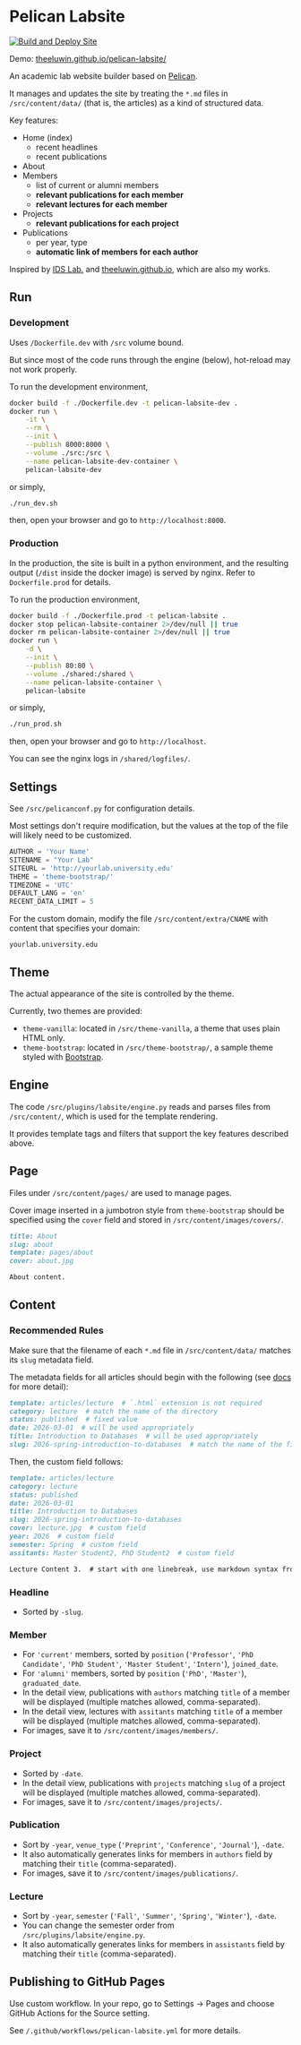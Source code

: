 # Pelican Labsite

[![Build and Deploy Site](https://github.com/theeluwin/pelican-labsite/actions/workflows/pelican-labsite.yml/badge.svg)](https://github.com/theeluwin/pelican-labsite/actions/workflows/pelican-labsite.yml)

Demo: [theeluwin.github.io/pelican-labsite/](https://theeluwin.github.io/pelican-labsite/)

An academic lab website builder based on [Pelican](https://getpelican.com/).

It manages and updates the site by treating the `*.md` files in `/src/content/data/` (that is, the articles) as a kind of structured data.

Key features:

* Home (index)
    * recent headlines
    * recent publications
* About
* Members
    * list of current or alumni members
    * **relevant publications for each member**
    * **relevant lectures for each member**
* Projects
    * **relevant publications for each project**
* Publications
    * per year, type
    * **automatic link of members for each author**

Inspired by [IDS Lab.](https://ids.snu.ac.kr) and [theeluwin.github.io](https://theeluwin.github.io), which are also my works.

## Run

### Development

Uses `/Dockerfile.dev` with `/src` volume bound.

But since most of the code runs through the engine (below), hot-reload may not work properly.

To run the development environment,

```bash
docker build -f ./Dockerfile.dev -t pelican-labsite-dev .
docker run \
    -it \
    --rm \
    --init \
    --publish 8000:8000 \
    --volume ./src:/src \
    --name pelican-labsite-dev-container \
    pelican-labsite-dev
```

or simply,

```bash
./run_dev.sh
```

then, open your browser and go to `http://localhost:8000`.

### Production

In the production, the site is built in a python environment, and the resulting output (`/dist` inside the docker image) is served by nginx. Refer to `Dockerfile.prod` for details.

To run the production environment,

```bash
docker build -f ./Dockerfile.prod -t pelican-labsite .
docker stop pelican-labsite-container 2>/dev/null || true
docker rm pelican-labsite-container 2>/dev/null || true
docker run \
    -d \
    --init \
    --publish 80:80 \
    --volume ./shared:/shared \
    --name pelican-labsite-container \
    pelican-labsite
```

or simply,

```bash
./run_prod.sh
```

then, open your browser and go to `http://localhost`.

You can see the nginx logs in `/shared/logfiles/`.

## Settings

See `/src/pelicanconf.py` for configuration details.

Most settings don't require modification, but the values at the top of the file will likely need to be customized.

```python
AUTHOR = 'Your Name'
SITENAME = "Your Lab"
SITEURL = 'http://yourlab.university.edu'
THEME = 'theme-bootstrap/'
TIMEZONE = 'UTC'
DEFAULT_LANG = 'en'
RECENT_DATA_LIMIT = 5
```

For the custom domain, modify the file `/src/content/extra/CNAME` with content that specifies your domain:

```
yourlab.university.edu
```

## Theme

The actual appearance of the site is controlled by the theme.

Currently, two themes are provided:

* `theme-vanilla`: located in `/src/theme-vanilla`, a theme that uses plain HTML only.
* `theme-bootstrap`: located in `/src/theme-bootstrap/`, a sample theme styled with [Bootstrap](https://getbootstrap.com/).

## Engine

The code `/src/plugins/labsite/engine.py` reads and parses files from `/src/content/`, which is used for the template rendering.

It provides template tags and filters that support the key features described above.

## Page

Files under `/src/content/pages/` are used to manage pages.

Cover image inserted in a jumbotron style from `theme-bootstrap` should be specified using the `cover` field and stored in `/src/content/images/covers/`.

```markdown
title: About
slug: about
template: pages/about
cover: about.jpg

About content.
```

## Content

### Recommended Rules

Make sure that the filename of each `*.md` file in `/src/content/data/` matches its `slug` metadata field.

The metadata fields for all articles should begin with the following (see [docs](https://docs.getpelican.com/en/latest/content.html) for more detail):

```markdown
template: articles/lecture  # `.html` extension is not required
category: lecture  # match the name of the directory
status: published  # fixed value
date: 2026-03-01  # will be used appropriately
title: Introduction to Databases  # will be used appropriately
slug: 2026-spring-introduction-to-databases  # match the name of the file
```

Then, the custom field follows:

```markdown
template: articles/lecture
category: lecture
status: published
date: 2026-03-01
title: Introduction to Databases
slug: 2026-spring-introduction-to-databases
cover: lecture.jpg  # custom field
year: 2026  # custom field
semester: Spring  # custom field
assitants: Master Student2, PhD Student2  # custom field

Lecture Content 3.  # start with one linebreak, use markdown syntax from here
```

### Headline

* Sorted by `-slug`.

### Member

* For `'current'` members, sorted by `position` (`'Professor'`, `'PhD Candidate'`, `'PhD Student'`, `'Master Student'`, `'Intern'`), `joined_date`.
* For `'alumni'` members, sorted by `position` (`'PhD'`, `'Master'`), `graduated_date`.
* In the detail view, publications with `authors` matching `title` of a member will be displayed (multiple matches allowed, comma-separated).
* In the detail view, lectures with `assitants` matching `title` of a member will be displayed (multiple matches allowed, comma-separated).
* For images, save it to `/src/content/images/members/`.

### Project

* Sorted by `-date`.
* In the detail view, publications with `projects` matching `slug` of a project will be displayed (multiple matches allowed, comma-separated).
* For images, save it to `/src/content/images/projects/`.

### Publication

* Sort by `-year`, `venue_type` (`'Preprint'`, `'Conference'`, `'Journal'`), `-date`.
* It also automatically generates links for members in `authors` field by matching their `title` (comma-separated).
* For images, save it to `/src/content/images/publications/`.

### Lecture

* Sort by `-year`, `semester` (`'Fall'`, `'Summer'`, `'Spring'`, `'Winter'`), `-date`.
* You can change the semester order from `/src/plugins/labsite/engine.py`.
* It also automatically generates links for members in `assistants` field by matching their `title` (comma-separated).

## Publishing to GitHub Pages

Use custom workflow. In your repo, go to Settings &rightarrow; Pages and choose GitHub Actions for the Source setting.

See `/.github/workflows/pelican-labsite.yml` for more details.
